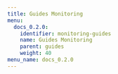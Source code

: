 ```yaml
---
title: Guides Monitoring
menu:
  docs_0.2.0:
    identifier: monitoring-guides
    name: Guides Monitoring
    parent: guides
    weight: 40
menu_name: docs_0.2.0
---
```

